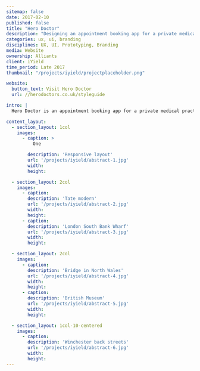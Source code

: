 ```yaml
---
sitemap: false
date: 2017-02-10
published: false
title: "Hero Doctor"
description: "Designing an appointment booking app for a private medical practice"
categories: ux, ui, branding
disciplines: UX, UI, Prototyping, Branding
media: Website
ownership: Alliants
client: iYield
time_period: Late 2017
thumbnail: "/projects/iyield/projectplaceholder.png"

website:
  button_text: Visit Hero Doctor
  url: //herodoctors.co.uk/styleguide

intro: |
  Hero Doctor is an appointment booking app for a private medical practice.

content_layout:
  - section_layout: 1col
    images:
      - caption: >
          One

        description: 'Responsive layout'
        url: '/projects/iyield/abstract-1.jpg'
        width:
        height:

  - section_layout: 2col
    images:
      - caption:
        description: 'Tate modern'
        url: '/projects/iyield/abstract-2.jpg'
        width:
        height:
      - caption:
        description: 'London South Bank Wharf'
        url: '/projects/iyield/abstract-3.jpg'
        width:
        height:

  - section_layout: 2col
    images:
      - caption:
        description: 'Bridge in North Wales'
        url: '/projects/iyield/abstract-4.jpg'
        width:
        height:
      - caption:
        description: 'British Museum'
        url: '/projects/iyield/abstract-5.jpg'
        width:
        height:

  - section_layout: 1col-10-centered
    images:
      - caption:
        description: 'Winchester back streets'
        url: '/projects/iyield/abstract-6.jpg'
        width:
        height:
---
```

